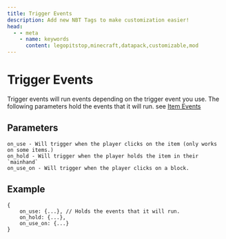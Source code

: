 ```yaml
---
title: Trigger Events
description: Add new NBT Tags to make customization easier! 
head:
  - - meta
    - name: keywords
      content: legopitstop,minecraft,datapack,customizable,mod
---
```


# Trigger Events

Trigger events will run events depending on the trigger event you use. The following parameters hold the events that it will run. see [Item Events](/morenbt/item/events)

## Parameters

```
on_use - Will trigger when the player clicks on the item (only works on some items.)
on_hold - Will trigger when the player holds the item in their `mainhand`
on_use_on - Will trigger when the player clicks on a block.
```

## Example

```snbt
{
    on_use: {...}, // Holds the events that it will run.
    on_hold: {...},
    on_use_on: {...}
}
```
